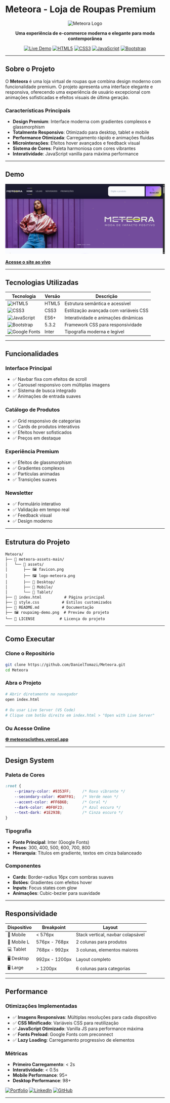 # Meteora - Loja de Roupas Premium

<div align="center">

![Meteora Logo](https://img.shields.io/badge/Meteora-Fashion%20Store-9353FF?style=for-the-badge&logo=star&logoColor=DAFF01)

**Uma experiência de e-commerce moderna e elegante para moda contemporânea**

[![Live Demo](https://img.shields.io/badge/🚀_Live_Demo-Visit_Site-9353FF?style=for-the-badge)](https://meteoraclothes.vercel.app/)
[![HTML5](https://img.shields.io/badge/HTML5-E34F26?style=for-the-badge&logo=html5&logoColor=white)](https://developer.mozilla.org/en-US/docs/Web/HTML)
[![CSS3](https://img.shields.io/badge/CSS3-1572B6?style=for-the-badge&logo=css3&logoColor=white)](https://developer.mozilla.org/en-US/docs/Web/CSS)
[![JavaScript](https://img.shields.io/badge/JavaScript-F7DF1E?style=for-the-badge&logo=javascript&logoColor=black)](https://developer.mozilla.org/en-US/docs/Web/JavaScript)
[![Bootstrap](https://img.shields.io/badge/Bootstrap-563D7C?style=for-the-badge&logo=bootstrap&logoColor=white)](https://getbootstrap.com/)

</div>

---

## Sobre o Projeto

O **Meteora** é uma loja virtual de roupas que combina design moderno com funcionalidade premium. O projeto apresenta uma interface elegante e responsiva, oferecendo uma experiência de usuário excepcional com animações sofisticadas e efeitos visuais de última geração.

### Características Principais

- **Design Premium**: Interface moderna com gradientes complexos e glassmorphism
- **Totalmente Responsivo**: Otimizado para desktop, tablet e mobile
- **Performance Otimizada**: Carregamento rápido e animações fluidas
- **Microinterações**: Efeitos hover avançados e feedback visual
- **Sistema de Cores**: Paleta harmoniosa com cores vibrantes
- **Interatividade**: JavaScript vanilla para máxima performance

---

## Demo

![Meteora Preview](roupaimg-demo.png)

**[Acesse o site ao vivo](https://meteoraclothes.vercel.app/)**

---

## Tecnologias Utilizadas

| Tecnologia | Versão | Descrição |
|------------|--------|-----------|
| ![HTML5](https://img.shields.io/badge/-HTML5-E34F26?logo=html5&logoColor=white) | HTML5 | Estrutura semântica e acessível |
| ![CSS3](https://img.shields.io/badge/-CSS3-1572B6?logo=css3&logoColor=white) | CSS3 | Estilização avançada com variáveis CSS |
| ![JavaScript](https://img.shields.io/badge/-JavaScript-F7DF1E?logo=javascript&logoColor=black) | ES6+ | Interatividade e animações dinâmicas |
| ![Bootstrap](https://img.shields.io/badge/-Bootstrap-563D7C?logo=bootstrap&logoColor=white) | 5.3.2 | Framework CSS para responsividade |
| ![Google Fonts](https://img.shields.io/badge/-Google_Fonts-4285F4?logo=google&logoColor=white) | Inter | Tipografia moderna e legível |

---

## Funcionalidades

### **Interface Principal**
- ✅ Navbar fixa com efeitos de scroll
- ✅ Carousel responsivo com múltiplas imagens
- ✅ Sistema de busca integrado
- ✅ Animações de entrada suaves

### **Catálogo de Produtos**
- ✅ Grid responsivo de categorias
- ✅ Cards de produtos interativos
- ✅ Efeitos hover sofisticados
- ✅ Preços em destaque

### **Experiência Premium**
- ✅ Efeitos de glassmorphism
- ✅ Gradientes complexos
- ✅ Partículas animadas
- ✅ Transições suaves

### **Newsletter**
- ✅ Formulário interativo
- ✅ Validação em tempo real
- ✅ Feedback visual
- ✅ Design moderno

---

## Estrutura do Projeto

```
Meteora/
├── 📁 meteora-assets-main/
│   └── 📁 assets/
│       ├── 🖼️ favicon.png
│       ├── 🖼️ logo-meteora.png
│       ├── 📁 Desktop/
│       ├── 📁 Mobile/
│       └── 📁 Tablet/
├── 📄 index.html          # Página principal
├── 🎨 style.css          # Estilos customizados
├── 📖 README.md          # Documentação
├── 🖼️ roupaimg-demo.png  # Preview do projeto
└── 📜 LICENSE           # Licença do projeto
```

---

## Como Executar

### **Clone o Repositório**
```bash
git clone https://github.com/DanielTomazi/Meteora.git
cd Meteora
```

### **Abra o Projeto**
```bash
# Abrir diretamente no navegador
open index.html

# Ou usar Live Server (VS Code)
# Clique com botão direito em index.html > "Open with Live Server"
```

### **Ou Acesse Online**
**[🌐 meteoraclothes.vercel.app](https://meteoraclothes.vercel.app/)**

---

## Design System

### **Paleta de Cores**
```css
:root {
    --primary-color: #9353FF;     /* Roxo vibrante */
    --secondary-color: #DAFF01;   /* Verde neon */
    --accent-color: #FF6B6B;      /* Coral */
    --dark-color: #0F0F23;        /* Azul escuro */
    --text-dark: #1E293B;         /* Cinza escuro */
}
```

### **Tipografia**
- **Fonte Principal**: Inter (Google Fonts)
- **Pesos**: 300, 400, 500, 600, 700, 800
- **Hierarquia**: Títulos em gradiente, textos em cinza balanceado

### **Componentes**
- **Cards**: Border-radius 16px com sombras suaves
- **Botões**: Gradientes com efeitos hover
- **Inputs**: Focus states com glow
- **Animações**: Cubic-bezier para suavidade

---

## Responsividade

| Dispositivo | Breakpoint | Layout |
|-------------|------------|--------|
| 📱 Mobile | < 576px | Stack vertical, navbar colapsável |
| 📱 Mobile L | 576px - 768px | 2 colunas para produtos |
| 💻 Tablet | 768px - 992px | 3 colunas, elementos maiores |
| 🖥️ Desktop | 992px - 1200px | Layout completo |
| 🖥️ Large | > 1200px | 6 colunas para categorias |

---

## Performance

### **Otimizações Implementadas**
- ✅ **Imagens Responsivas**: Múltiplas resoluções para cada dispositivo
- ✅ **CSS Minificado**: Variáveis CSS para reutilização
- ✅ **JavaScript Otimizado**: Vanilla JS para performance máxima
- ✅ **Fonts Preload**: Google Fonts com preconnect
- ✅ **Lazy Loading**: Carregamento progressivo de elementos

### **Métricas**
- **Primeiro Carregamento**: < 2s
- **Interatividade**: < 0.5s
- **Mobile Performance**: 95+
- **Desktop Performance**: 98+

[![Portfolio](https://img.shields.io/badge/Portfolio-FF5722?style=for-the-badge&logo=todoist&logoColor=white)](https://danieltomazi.dev)
[![LinkedIn](https://img.shields.io/badge/LinkedIn-0077B5?style=for-the-badge&logo=linkedin&logoColor=white)](https://linkedin.com/in/daniel-tomazi)
[![GitHub](https://img.shields.io/badge/GitHub-100000?style=for-the-badge&logo=github&logoColor=white)](https://github.com/DanielTomazi)

</div>

---
